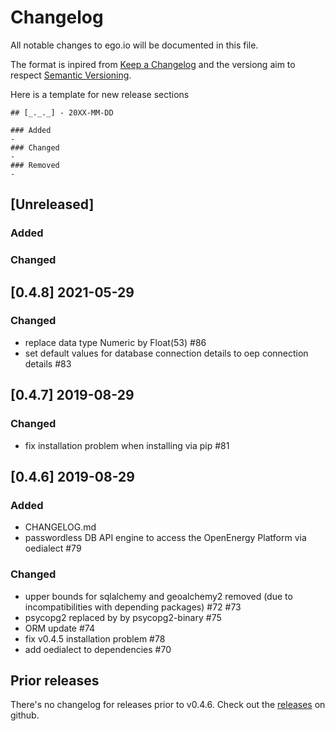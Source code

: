 # Changelog
All notable changes to ego.io will be documented in this file.

The format is inpired from [Keep a Changelog](http://keepachangelog.com/en/1.0.0/)
and the versiong aim to respect [Semantic Versioning](http://semver.org/spec/v2.0.0.html).

Here is a template for new release sections

```
## [_._._] - 20XX-MM-DD

### Added
-
### Changed
-
### Removed
-
```
## [Unreleased]

### Added

### Changed

## [0.4.8] 2021-05-29

### Changed
- replace data type Numeric by Float(53) #86
- set default values for database connection details to oep connection details #83

## [0.4.7] 2019-08-29

### Changed
- fix installation problem when installing via pip #81

## [0.4.6] 2019-08-29

### Added
- CHANGELOG.md
- passwordless DB API engine to access the OpenEnergy Platform via
oedialect #79

### Changed
- upper bounds for sqlalchemy and geoalchemy2 removed (due to incompatibilities
with depending packages) #72 #73
- psycopg2 replaced by by psycopg2-binary #75
- ORM update #74
- fix v0.4.5 installation problem #78
- add oedialect to dependencies #70 

## Prior releases

There's no changelog for releases prior to v0.4.6. Check out the
[releases](https://github.com/openego/ego.io/releases) on github.
